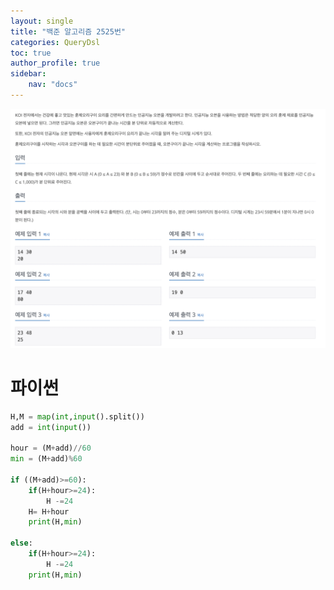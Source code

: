 ```yaml
---
layout: single
title: "백준 알고리즘 2525번"
categories: QueryDsl
toc: true
author_profile: true
sidebar:
    nav: "docs"
---
```

![1](/images/2022-10-19-Algorithm/1.png)

# 파이썬
````python
H,M = map(int,input().split())
add = int(input())

hour = (M+add)//60
min = (M+add)%60

if ((M+add)>=60):
    if(H+hour>=24):
        H -=24
    H= H+hour
    print(H,min)

else:
    if(H+hour>=24):
        H -=24
    print(H,min)
